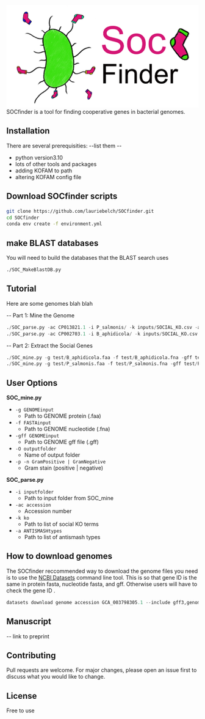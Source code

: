 
![SOCfinder](Soc_finder_v4.png)
SOCfinder is a tool for finding cooperative genes in bacterial genomes.

## Installation

There are several prerequisities:
--list them --
- python version3.10
- lots of other tools and packages
- adding KOFAM to path
- altering KOFAM config file

## Download SOCfinder scripts

```bash
git clone https://github.com/lauriebelch/SOCfinder.git
cd SOCfinder
conda env create -f environment.yml
```

## make BLAST databases

You will need to build the databases that the BLAST search uses
```bash
./SOC_MakeBlastDB.py
```

## Tutorial

Here are some genomes blah blah

-- Part 1: Mine the Genome
```python
./SOC_parse.py -ac CP013821.1 -i P_salmonis/ -k inputs/SOCIAL_KO.csv -a inputs/antismash_types.csv
./SOC_parse.py -ac CP002703.1 -i B_aphidicola/ -k inputs/SOCIAL_KO.csv -a inputs/antismash_types.csv
```

-- Part 2: Extract the Social Genes
```python
./SOC_mine.py -g test/B_aphidicola.faa -f test/B_aphidicola.fna -gff test/B_aphidicola.gff -O B_aphidicola -n
./SOC_mine.py -g test/P_salmonis.faa -f test/P_salmonis.fna -gff test/P_salmonis.gff -O P_salmonis -n 
```

## User Options

**SOC_mine.py**

- `-g GENOMEinput`
  - Path to GENOME protein (.faa)
- `-f FASTAinput`
  - Path to GENOME nucleotide (.fna)
- `-gff GENOMEinput`
  - Path to GENOME gff file (.gff)
- `-O outputfolder`
  - Name of output folder
- `-p -n GramPositive | GramNegative`
  - Gram stain (positive | negative)

**SOC_parse.py**
- `-i inputfolder`
  - Path to input folder from SOC_mine
- `-ac accession`
  - Accession number
- `-k ko`
  - Path to list of social KO terms
- `-a ANTISMASHtypes`
  - Path to list of antismash types

## How to download genomes

The SOCfinder reccommended way to download the genome files you need is to use the [NCBI Datasets](https://www.ncbi.nlm.nih.gov/datasets/docs/v2/download-and-install/?utm_source=ncbi_insights&utm_medium=referral&utm_campaign=datasets-command-line-20221012) command line tool. This is so that gene ID is the same in protein fasta, nucleotide fasta, and gff. Otherwise users will have to check the gene ID .

```python
datasets download genome accession GCA_003798305.1 --include gff3,genome,protein
```

## Manuscript

-- link to preprint

## Contributing

Pull requests are welcome. For major changes, please open an issue first
to discuss what you would like to change.

## License

Free to use
